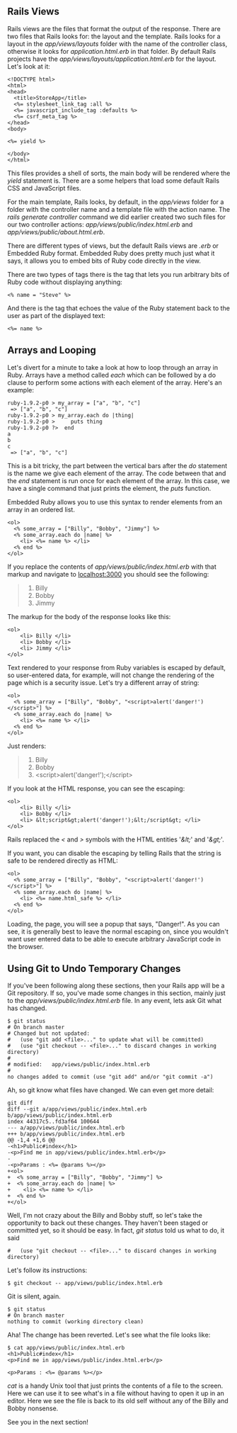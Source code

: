 Rails Views
-----------

Rails views are the files that format the output of the response. There
are two files that Rails looks for: the layout and the template. Rails
looks for a layout in the *app/views/layouts* folder with the name of
the controller class, otherwise it looks for *application.html.erb* in
that folder. By default Rails projects have the
*app/views/layouts/application.html.erb* for the layout. Let's look at
it:

    <!DOCTYPE html>
    <html>
    <head>
      <title>StoreApp</title>      
      <%= stylesheet_link_tag :all %>
      <%= javascript_include_tag :defaults %>
      <%= csrf_meta_tag %>
    </head>
    <body>

    <%= yield %>

    </body>
    </html>

This files provides a shell of sorts, the main body will be rendered
where the *yield* statement is. There are a some helpers that load some
default Rails CSS and JavaScript files.

For the main template, Rails looks, by default, in the
*app/views* folder for a folder with the controller name and a template
file with the action name. The *rails generate controller* command we
did earlier created two such files for our two controller actions:
*app/views/public/index.html.erb* and *app/views/public/about.html.erb*.

There are different types of views, but the default Rails views are
*.erb* or Embedded Ruby format. Embedded Ruby does pretty much just what
it says, it allows you to embed bits of Ruby code directly in the view.

There are two types of tags there is the tag that lets you run arbitrary
bits of Ruby code without displaying anything:

    <% name = "Steve" %>

And there is the tag that echoes the value of the Ruby statement back to
the user as part of the displayed text:

    <%= name %>

Arrays and Looping
------------------

Let's divert for a minute to take a look at how to loop through an array 
in Ruby. Arrays have a method called *each* which can be followed by a
do clause to perform some actions with each element of the array. Here's
  an example:

    ruby-1.9.2-p0 > my_array = ["a", "b", "c"]
     => ["a", "b", "c"] 
    ruby-1.9.2-p0 > my_array.each do |thing|
    ruby-1.9.2-p0 >     puts thing
    ruby-1.9.2-p0 ?>  end
    a
    b
    c
     => ["a", "b", "c"] 

This is a bit tricky, the part between the vertical bars after the *do*
statement is the name we give each element of the array. The code
between that and the *end* statement is run once for each element of the
array. In this case, we have a single command that just prints the
element, the *puts* function.

Embedded Ruby allows you to use this syntax to render elements from an
array in an ordered list.

    <ol>
      <% some_array = ["Billy", "Bobby", "Jimmy"] %>
      <% some_array.each do |name| %>
        <li> <%= name %> </li>
      <% end %>
    </ol>

If you replace the contents of *app/views/public/index.html.erb* with
that markup and navigate to [localhost:3000](http://localhost:3000/) you
should see the following:

> 1. Billy
> 2. Bobby
> 3. Jimmy

The markup for the body of the response looks like this:

    <ol> 
        <li> Billy </li> 
        <li> Bobby </li> 
        <li> Jimmy </li> 
    </ol> 

Text rendered to your response from Ruby variables is escaped by
default, so user-entered data, for example, will not change the
rendering of the page which is a security issue. Let's try a different
array of string:

    <ol>
      <% some_array = ["Billy", "Bobby", "<script>alert('danger!')</script>"] %>
      <% some_array.each do |name| %>
        <li> <%= name %> </li>
      <% end %>
    </ol>

Just renders:

> 1. Billy
> 2. Bobby
> 3. &lt;script&gt;alert('danger!');&lt;/script&gt;

If you look at the HTML response, you can see the escaping:

    <ol> 
        <li> Billy </li> 
        <li> Bobby </li> 
        <li> &lt;script&gt;alert('danger!');&lt;/script&gt; </li> 
    </ol> 

Rails replaced the *&lt;* and *&gt;* symbols with the HTML entities
'*&amp;lt;*' and '*&amp;gt;*'.

If you want, you can disable the escaping by telling Rails that the
string is safe to be rendered directly as HTML:

    <ol>
      <% some_array = ["Billy", "Bobby", "<script>alert('danger!')</script>"] %>
      <% some_array.each do |name| %>
        <li> <%= name.html_safe %> </li>
      <% end %>
    </ol>

Loading, the page, you will see a popup that says, "Danger!". As you can
see, it is generally best to leave the normal escaping on, since you
wouldn't want user entered data to be able to execute arbitrary JavaScript 
code in the browser.

Using Git to Undo Temporary Changes
-----------------------------------

If you've been following along these sections, then your Rails app will
be a Git repository. If so, you've made some changes in this section,
mainly just to the *app/views/public/index.html.erb* file. In any event,
lets ask Git what has changed.

    $ git status
    # On branch master
    # Changed but not updated:
    #   (use "git add <file>..." to update what will be committed)
    #   (use "git checkout -- <file>..." to discard changes in working directory)
    #
    # modified:   app/views/public/index.html.erb
    #
    no changes added to commit (use "git add" and/or "git commit -a")

Ah, so git know what files have changed. We can even get more detail:

    git diff
    diff --git a/app/views/public/index.html.erb b/app/views/public/index.html.erb
    index 44317c5..fd3af64 100644
    --- a/app/views/public/index.html.erb
    +++ b/app/views/public/index.html.erb
    @@ -1,4 +1,6 @@
    -<h1>Public#index</h1>
    -<p>Find me in app/views/public/index.html.erb</p>
    -
    -<p>Params : <%= @params %></p>
    +<ol>
    +  <% some_array = ["Billy", "Bobby", "Jimmy"] %>
    +  <% some_array.each do |name| %>
    +    <li> <%= name %> </li>
    +  <% end %>
    +</ol>

Well, I'm not crazy about the Billy and Bobby stuff, so let's take the
opportunity to back out these changes. They haven't been staged or
committed yet, so it should be easy. In fact, *git status* told us what
to do, it said 

    #   (use "git checkout -- <file>..." to discard changes in working directory)

Let's follow its instructions:

    $ git checkout -- app/views/public/index.html.erb

Git is silent, again.

    $ git status
    # On branch master
    nothing to commit (working directory clean)

Aha! The change has been reverted. Let's see what the file looks like:

    $ cat app/views/public/index.html.erb 
    <h1>Public#index</h1>
    <p>Find me in app/views/public/index.html.erb</p>

    <p>Params : <%= @params %></p>

*cat* is a handy Unix tool that just prints the contents of a file to
the screen. Here we can use it to see what's in a file without having to
open it up in an editor. Here we see the file is back to its old self
without any of the Billy and Bobby nonsense.

See you in the next section!



